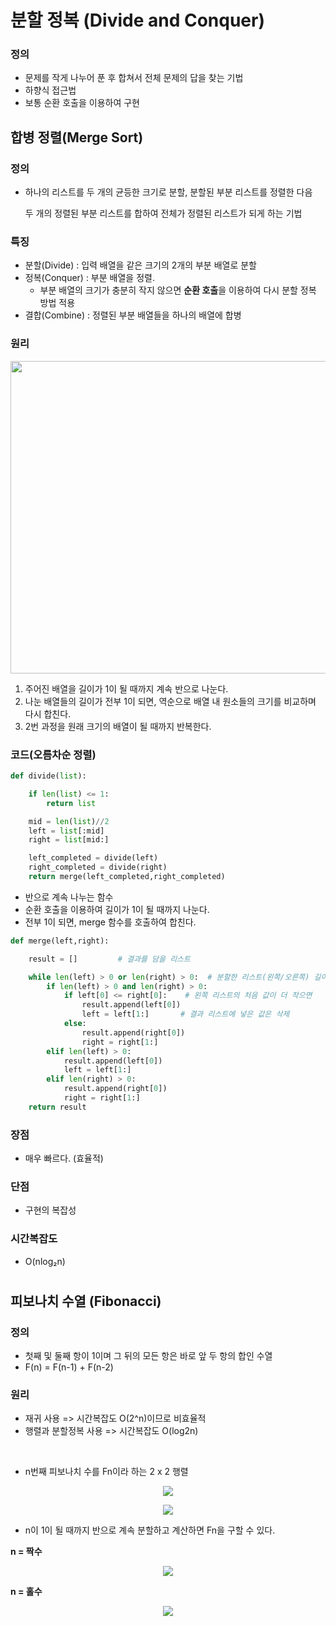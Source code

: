 # 분할 정복 (Divide and Conquer)

### 정의

- 문제를 작게 나누어 푼 후 합쳐서 전체 문제의 답을 찾는 기법
- 하향식 접근법
- 보통 순환 호출을 이용하여 구현

## 합병 정렬(Merge Sort)

### 정의

- 하나의 리스트를 두 개의 균등한 크기로 분할, 분할된 부분 리스트를 정렬한 다음
    
    두 개의 정렬된 부분 리스트를 합하여 전체가 정렬된 리스트가 되게 하는 기법
    

### 특징

- 분할(Divide) : 입력 배열을 같은 크기의 2개의 부분 배열로 분할
- 정복(Conquer) : 부분 배열을 정렬.
    - 부분 배열의 크기가 충분히 작지 않으면 **순환 호출**을 이용하여 다시 분할 정복 방법 적용
- 결합(Combine) : 정렬된 부분 배열들을 하나의 배열에 합병

### 원리

<img src = "https://user-images.githubusercontent.com/88774925/209679151-ab536252-8705-4abf-a730-297318cad95a.png" width = "700" height = "500" />


1. 주어진 배열을 길이가 1이 될 때까지 계속 반으로 나눈다.
2. 나눈 배열들의 길이가 전부 1이 되면, 역순으로 배열 내 원소들의 크기를 비교하며 다시 합친다.
3. 2번 과정을 원래 크기의 배열이 될 때까지 반복한다.

### 코드(오름차순 정렬)

```python
def divide(list):

    if len(list) <= 1:
        return list

    mid = len(list)//2
    left = list[:mid]
    right = list[mid:]

    left_completed = divide(left)
    right_completed = divide(right)
    return merge(left_completed,right_completed)
```

- 반으로 계속 나누는 함수
- 순환 호출을 이용하여 길이가 1이 될 때까지 나눈다.
- 전부 1이 되면, merge 함수를 호출하여 합친다.

```python
def merge(left,right):

    result = []         # 결과를 담을 리스트

    while len(left) > 0 or len(right) > 0:  # 분할한 리스트(왼쪽/오른쪽) 길이가 0보다 크다면 반복
        if len(left) > 0 and len(right) > 0:
            if left[0] <= right[0]:    # 왼쪽 리스트의 처음 값이 더 작으면
                result.append(left[0])
                left = left[1:]       # 결과 리스트에 넣은 값은 삭제
            else:
                result.append(right[0])
                right = right[1:]
        elif len(left) > 0:
            result.append(left[0])
            left = left[1:]
        elif len(right) > 0:
            result.append(right[0])
            right = right[1:]
    return result
```

### 장점

- 매우 빠르다. (효율적)

### 단점

- 구현의 복잡성

### 시간복잡도

- O(nlog₂n)

#

## 피보나치 수열 (Fibonacci)

### 정의

- 첫째 및 둘째 항이 1이며 그 뒤의 모든 항은 바로 앞 두 항의 합인 수열
- F(n) = F(n-1) + F(n-2)

### 원리

- 재귀 사용 => 시간복잡도 O(2^n)이므로 비효율적
- 행렬과 분할정복 사용 => 시간복잡도 O(log2n)

</br>

- n번째 피보나치 수를 Fn이라 하는 2 x 2 행렬

<p align="center"><img src="https://user-images.githubusercontent.com/113777043/210164058-574a1555-a266-4eb3-9f80-d46a7cf779c7.png"></p>

<p align="center"><img src="https://user-images.githubusercontent.com/113777043/210164101-919afcf8-8faa-4ed0-9295-44637dc5ab00.png"></p>

- n이 1이 될 때까지 반으로 계속 분할하고 계산하면 Fn을 구할 수 있다.

**n = 짝수**
<p align="center"><img src="https://user-images.githubusercontent.com/113777043/210164140-01b1cd36-e015-4667-9fec-88321cd6786e.png"></p>

**n = 홀수**
<p align="center"><img src="https://user-images.githubusercontent.com/113777043/210164171-84640964-cd66-4bd2-ba89-05191660ae6a.png"></p>

